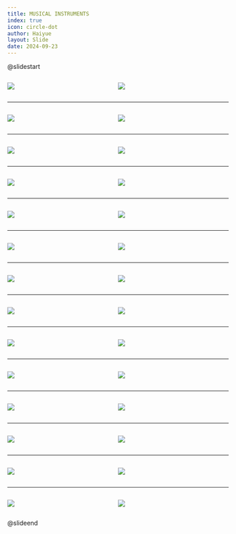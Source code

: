 ```yaml
---
title: MUSICAL INSTRUMENTS
index: true
icon: circle-dot
author: Haiyue
layout: Slide
date: 2024-09-23
---
```

 
@slidestart

<div style="display:flex">
<div style="flex:1">

![](/reading/english/Level-P/MUSICAL%20INSTRUMENTS/001.webp)
</div>
<div style="flex:1">

![](/reading/english/Level-P/MUSICAL%20INSTRUMENTS/002.webp)
</div>
</div>

---

<div style="display:flex">
<div style="flex:1">

![](/reading/english/Level-P/MUSICAL%20INSTRUMENTS/003.webp)
</div>
<div style="flex:1">

![](/reading/english/Level-P/MUSICAL%20INSTRUMENTS/004.webp)
</div>
</div>

---

<div style="display:flex">
<div style="flex:1">

![](/reading/english/Level-P/MUSICAL%20INSTRUMENTS/005.webp)
</div>
<div style="flex:1">

![](/reading/english/Level-P/MUSICAL%20INSTRUMENTS/006.webp)
</div>
</div>

---

<div style="display:flex">
<div style="flex:1">

![](/reading/english/Level-P/MUSICAL%20INSTRUMENTS/007.webp)
</div>
<div style="flex:1">

![](/reading/english/Level-P/MUSICAL%20INSTRUMENTS/008.webp)
</div>
</div>

---

<div style="display:flex">
<div style="flex:1">

![](/reading/english/Level-P/MUSICAL%20INSTRUMENTS/009.webp)
</div>
<div style="flex:1">

![](/reading/english/Level-P/MUSICAL%20INSTRUMENTS/010.webp)
</div>
</div>

---

<div style="display:flex">
<div style="flex:1">

![](/reading/english/Level-P/MUSICAL%20INSTRUMENTS/011.webp)
</div>
<div style="flex:1">

![](/reading/english/Level-P/MUSICAL%20INSTRUMENTS/012.webp)
</div>
</div>

---

<div style="display:flex">
<div style="flex:1">

![](/reading/english/Level-P/MUSICAL%20INSTRUMENTS/013.webp)
</div>
<div style="flex:1">

![](/reading/english/Level-P/MUSICAL%20INSTRUMENTS/014.webp)
</div>
</div>

---

<div style="display:flex">
<div style="flex:1">

![](/reading/english/Level-P/MUSICAL%20INSTRUMENTS/015.webp)
</div>
<div style="flex:1">

![](/reading/english/Level-P/MUSICAL%20INSTRUMENTS/016.webp)
</div>
</div>

---

<div style="display:flex">
<div style="flex:1">

![](/reading/english/Level-P/MUSICAL%20INSTRUMENTS/017.webp)
</div>
<div style="flex:1">

![](/reading/english/Level-P/MUSICAL%20INSTRUMENTS/018.webp)
</div>
</div>

---

<div style="display:flex">
<div style="flex:1">

![](/reading/english/Level-P/MUSICAL%20INSTRUMENTS/019.webp)
</div>
<div style="flex:1">

![](/reading/english/Level-P/MUSICAL%20INSTRUMENTS/020.webp)
</div>
</div>

---

<div style="display:flex">
<div style="flex:1">

![](/reading/english/Level-P/MUSICAL%20INSTRUMENTS/021.webp)
</div>
<div style="flex:1">

![](/reading/english/Level-P/MUSICAL%20INSTRUMENTS/022.webp)
</div>
</div>

---

<div style="display:flex">
<div style="flex:1">

![](/reading/english/Level-P/MUSICAL%20INSTRUMENTS/023.webp)
</div>
<div style="flex:1">

![](/reading/english/Level-P/MUSICAL%20INSTRUMENTS/024.webp)
</div>
</div>

---

<div style="display:flex">
<div style="flex:1">

![](/reading/english/Level-P/MUSICAL%20INSTRUMENTS/025.webp)
</div>
<div style="flex:1">

![](/reading/english/Level-P/MUSICAL%20INSTRUMENTS/026.webp)
</div>
</div>

---

<div style="display:flex">
<div style="flex:1">

![](/reading/english/Level-P/MUSICAL%20INSTRUMENTS/027.webp)
</div>
<div style="flex:1">

![](/reading/english/Level-P/MUSICAL%20INSTRUMENTS/028.webp)
</div>
</div>

@slideend